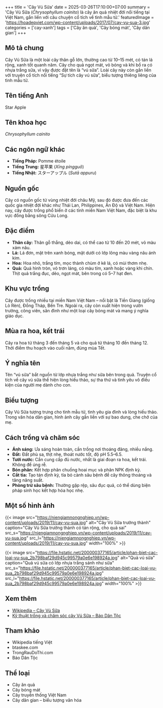 +++
title = 'Cây Vú Sữa'
date = 2025-03-26T17:10:00+07:00
summary = 'Cây Vú Sữa (*Chrysophyllum cainito*) là cây ăn quả nhiệt đới nổi tiếng tại Việt Nam, gắn liền với câu chuyện cổ tích về tình mẫu tử.'
featuredImage = 'https://hoadepviet.com/wp-content/uploads/2017/07/cay-vu-sua-3.jpg'
categories = ['cay-xanh']
tags = ['Cây ăn quả', 'Cây bóng mát', 'Cây dân gian']
+++

## Mô tả chung

Cây Vú Sữa là một loài cây thân gỗ lớn, thường cao từ 10–15 mét, có tán lá rộng, xanh tốt quanh năm. Cây cho quả ngọt mát, vỏ bóng và khi bổ ra có nhựa trắng sữa, vì vậy được đặt tên là “vú sữa”. Loài cây này còn gắn liền với truyện cổ tích nổi tiếng “Sự tích cây vú sữa”, biểu tượng thiêng liêng của tình mẫu tử.

## Tên tiếng Anh

Star Apple

## Tên khoa học

*Chrysophyllum cainito*

## Các ngôn ngữ khác

- **Tiếng Pháp:** Pomme étoile
- **Tiếng Trung:** 星苹果 (*Xīng píngguǒ*)
- **Tiếng Nhật:** スターアップル (*Sutā appuru*)

## Nguồn gốc

Cây có nguồn gốc từ vùng nhiệt đới châu Mỹ, sau đó được đưa đến các quốc gia nhiệt đới khác như Thái Lan, Philippines, Ấn Độ và Việt Nam. Hiện nay, cây được trồng phổ biến ở các tỉnh miền Nam Việt Nam, đặc biệt là khu vực đồng bằng sông Cửu Long.

## Đặc điểm

- **Thân cây:** Thân gỗ thẳng, dẻo dai, có thể cao từ 10 đến 20 mét, vỏ màu xám nâu.
- **Lá:** Lá đơn, mặt trên xanh bóng, mặt dưới có lớp lông màu vàng nâu ánh kim.
- **Hoa:** Hoa nhỏ, trắng tím, mọc thành chùm ở kẽ lá, có mùi thơm nhẹ.
- **Quả:** Quả hình tròn, vỏ trơn láng, có màu tím, xanh hoặc vàng khi chín. Thịt quả trắng đục, dẻo, ngọt mát, bên trong có 5–7 hạt đen.

## Khu vực trồng

Cây được trồng nhiều tại miền Nam Việt Nam – nổi bật là Tiền Giang (giống Lò Rèn), Đồng Tháp, Bến Tre. Ngoài ra, cây còn xuất hiện trong vườn trường, công viên, sân đình như một loại cây bóng mát và mang ý nghĩa giáo dục.

## Mùa ra hoa, kết trái

Cây ra hoa từ tháng 3 đến tháng 5 và cho quả từ tháng 10 đến tháng 12. Thời điểm thu hoạch vào cuối năm, đúng mùa Tết.

## Ý nghĩa tên

Tên “vú sữa” bắt nguồn từ lớp nhựa trắng như sữa bên trong quả. Truyện cổ tích về cây vú sữa thể hiện lòng hiếu thảo, sự tha thứ và tình yêu vô điều kiện của người mẹ dành cho con.

## Biểu tượng

Cây Vú Sữa tượng trưng cho tình mẫu tử, tình yêu gia đình và lòng hiếu thảo. Trong văn hóa dân gian, hình ảnh cây gắn liền với sự bao dung, che chở của mẹ.

## Cách trồng và chăm sóc

- **Ánh sáng:** Ưa sáng hoàn toàn, cần trồng nơi thoáng đãng, nhiều nắng.
- **Đất:** Đất phù sa, thịt nhẹ, thoát nước tốt, độ pH 5.5–6.5.
- **Tưới nước:** Cần cung cấp đủ nước, nhất là giai đoạn ra hoa, kết trái. Không để úng rễ.
- **Bón phân:** Kết hợp phân chuồng hoai mục và phân NPK định kỳ.
- **Cắt tỉa:** Tạo tán định kỳ, tỉa bỏ cành sâu bệnh để cây thông thoáng và tăng năng suất.
- **Phòng trừ sâu bệnh:** Thường gặp rệp, sâu đục quả, có thể dùng biện pháp sinh học kết hợp hóa học nhẹ.

## Một số hình ảnh

{{< image src="https://niengiamnongnghiep.vn/wp-content/uploads/2019/11/cay-vu-sua.jpg"
           alt="Cây Vú Sữa trưởng thành"
           caption="Cây Vú Sữa trưởng thành có tán rộng, cho quả sai"
           src_s="https://niengiamnongnghiep.vn/wp-content/uploads/2019/11/cay-vu-sua.jpg"
           src_l="https://niengiamnongnghiep.vn/wp-content/uploads/2019/11/cay-vu-sua.jpg"
           width="100%" >}}

{{< image src="https://file.hstatic.net/200000377165/article/phan-biet-cac-loai-vu-sua_2b798baf29d945c99579a0e6e198924a.jpg"
           alt="Quả vú sữa"
           caption="Quả vú sữa có lớp nhựa trắng sánh như sữa"
           src_s="https://file.hstatic.net/200000377165/article/phan-biet-cac-loai-vu-sua_2b798baf29d945c99579a0e6e198924a.jpg"
           src_l="https://file.hstatic.net/200000377165/article/phan-biet-cac-loai-vu-sua_2b798baf29d945c99579a0e6e198924a.jpg"
           width="100%" >}}


## Xem thêm

- [Wikipedia – Cây Vú Sữa](https://vi.wikipedia.org/wiki/C%E1%BA%A7y_v%C3%BA_s%E1%BB%AFa)
- [Kỹ thuật trồng và chăm sóc cây Vú Sữa – Báo Dân Tộc](https://baodantoc.vn/ky-thuat-trong-va-cham-soc-cay-vu-sua-1652674447255.htm)

## Tham khảo

- Wikipedia tiếng Việt
- btaskee.com
- TrongRauDoThi.com
- Báo Dân Tộc

## Thể loại

- Cây ăn quả
- Cây bóng mát
- Cây truyền thống Việt Nam
- Cây dân gian – biểu tượng văn hóa
